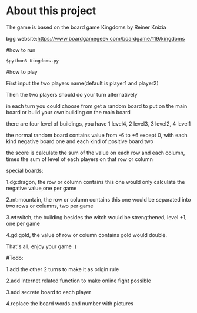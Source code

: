 # About this project

The game is based on the board game Kingdoms by Reiner Knizia


bgg website:https://www.boardgamegeek.com/boardgame/119/kingdoms


#how to run

	$python3 Kingdoms.py


#how to play

First input the two players name(default is player1 and player2)

Then the two players should do your turn alternatively

in each turn you could choose from get a random board to put on the main board or build your own building on the main board 

there are four level of buildings, you have 1 level4, 2 level3, 3 level2, 4 level1

the normal random board contains value from -6 to +6 except 0, with each kind negative board one and each kind of positive board two

the score is calculate the sum of the value on each row and each column, times the sum of level of each players on that row or column

special boards:

1.dg:dragon, the row or column contains this one would only calculate the negative value,one per game

2.mt:mountain, the row or column contains this one would be separated into two rows or columns, two per game

3.wt:witch, the building besides the witch would be strengthened, level +1, one per game

4.gd:gold, the value of row or column contains gold would double.

That's all, enjoy your game :)




#Todo:
	
1.add the other 2 turns to make it as origin rule

2.add Internet related function to make online fight possible

3.add secrete board to each player

4.replace the board words and number with pictures


